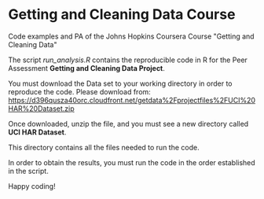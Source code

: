 Getting and Cleaning Data Course
================================

Code examples and PA of the Johns Hopkins Coursera Course "Getting and Cleaning Data"

The script *run_analysis.R* contains the reproducible code in R for the Peer Assessment **Getting and Cleaning Data Project**.

You must download the Data set to your working directory in order to reproduce the code. Please download from:
https://d396qusza40orc.cloudfront.net/getdata%2Fprojectfiles%2FUCI%20HAR%20Dataset.zip

Once downloaded, unzip the file, and you must see a new directory called **UCI HAR Dataset**.

This directory contains all the files needed to run the code.

In order to obtain the results, you must run the code in the order established in the script.

Happy coding!
